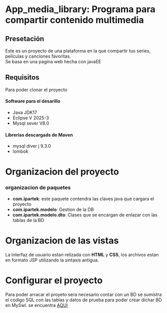 # App_media_library: Programa para compartir contenido multimedia
## Presetación
Este es un proyecto de una plataforma en la que compartir tus series, peliculas y canciones favoritas.  
Se basa en una pagina web hecha con javaEE  
## Requisitos
Para poder clonar el proyecto
#### Software para el desarillo
* Java JDK17
* Eclipse V 2025-3
* Mysql sever V8.0
#### Librerias descargads de Maven
* mysql diver j 9.3.0
* lombok

# Organizacion del proyecto
### organizacion de paquetes
* **com.ipartek**: este paquete contendra las claves java que cargara el proyecto
* **com.ipartek.modelo**: Gestion de la DB
* **com.ipartek.modelo.dto**: Clases que se encargan de enlazar con las tablas de la BD

# Organizacion de las vistas
La interfaz de usuario estan relizada con **HTML** y **CSS**, los archivos estan en formato JSP utilizando la sintaxis antigua.

# Configurar el proyecto
Para poder arracar el proyeto sera necesario contar con un BD
se sumistra el codigo SQL con las tablas y datos de prueba para poder crear dichar BD en MySwl. se encuentra [AQUI](https://github.com/lops16/App_media_library/tree/main/SQL)
